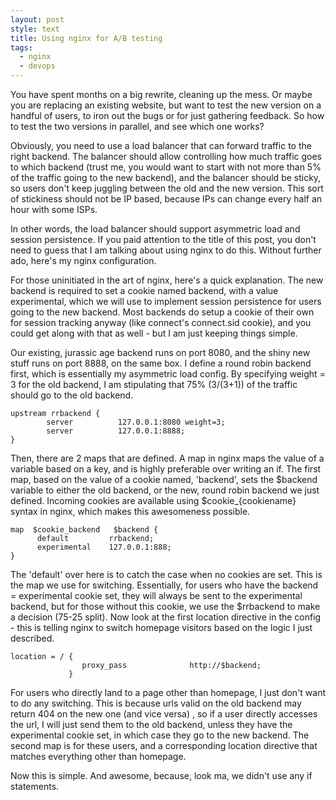 ```yaml
---
layout: post
style: text
title: Using nginx for A/B testing
tags: 
  - nginx
  - devops
---
```


You have spent months on a big rewrite, cleaning up the mess. Or maybe you are replacing an existing website, but want to test the new version on a handful of users, to iron out the bugs or for just gathering feedback. So how to test the two versions in parallel, and see which one works?

Obviously, you need to use a load balancer that can forward traffic to the right backend. The balancer should allow controlling how much traffic goes to which backend (trust me, you would want to start with not more than 5% of the traffic going to the new backend), and the balancer should be sticky, so users don't keep juggling between the old and the new version. This sort of stickiness should not be IP based, because IPs can change every half an hour with some ISPs.

In other words, the load balancer should support asymmetric load and session persistence. If you paid attention to the title of this post, you don't need to guess that I am talking about using nginx to do this. Without further ado, here's my nginx configuration.

<script src="https://gist.github.com/2014466.js"> </script>

For those uninitiated in the art of nginx, here's a quick explanation. The new backend is required to set a cookie named backend, with a value experimental, which we will use to implement session persistence for users going to the new backend. Most backends do setup a cookie of their own for session tracking anyway (like connect's connect.sid cookie), and you could get along with that as well - but I am just keeping things simple.

Our existing, jurassic age backend runs on port 8080, and the shiny new stuff runs on port 8888, on the same box. I define a round robin backend first, which is essentially my asymmetric load config. By specifying weight = 3 for the old backend, I am stipulating that 75% (3/(3+1)) of the traffic should go to the old backend.

    upstream rrbackend {
            server          127.0.0.1:8080 weight=3;
            server          127.0.0.1:8888;
    }

Then, there are 2 maps that are defined. A map in nginx maps the value of a variable based on a key, and is highly preferable over writing an if. The first map, based on the value of a cookie named, 'backend', sets the $backend variable to either the old backend, or the new, round robin backend we just defined. Incoming cookies are available using $cookie_{cookiename} syntax in nginx, which makes this awesomeness possible.

    map  $cookie_backend   $backend {
          default         rrbackend;
          experimental    127.0.0.1:888;
    }

The 'default' over here is to catch the case when no cookies are set. This is the map we use for switching. Essentially, for users who have the backend = experimental cookie set, they will always be sent to the experimental backend, but for those without this cookie, we use the $rrbackend to make a decision (75-25 split). Now look at the first location directive in the config - this is telling nginx to switch homepage visitors based on the logic I just described.

    location = / {
                    proxy_pass              http://$backend;
                 }

For users who directly land to a page other than homepage, I just don't want to do any switching. This is because urls valid on the old backend may return 404 on the new one (and vice versa) , so if a user directly accesses the url, I will just send them to the old backend, unless they have the experimental cookie set, in which case they go to the new backend. The second map is for these users, and a corresponding location directive that matches everything other than homepage.

Now this is simple. And awesome, because, look ma, we didn't use any if statements.
